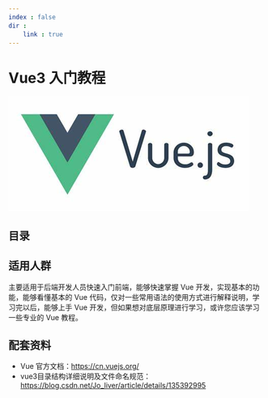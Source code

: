 ```yaml
---
index : false
dir :
    link : true
---
```

# Vue3 入门教程

![](../../../assets/readme/2024-04-10-16-21-21.png)

## 目录

<Catalog hideHeading='false'/>

## 适用人群

主要适用于后端开发人员快速入门前端，能够快速掌握 Vue 开发，实现基本的功能，能够看懂基本的 Vue 代码，仅对一些常用语法的使用方式进行解释说明，学习完以后，能够上手 Vue 开发，但如果想对底层原理进行学习，或许您应该学习一些专业的 Vue 教程。

## 配套资料

- Vue 官方文档：https://cn.vuejs.org/
- vue3目录结构详细说明及文件命名规范：https://blog.csdn.net/Jo_liver/article/details/135392995